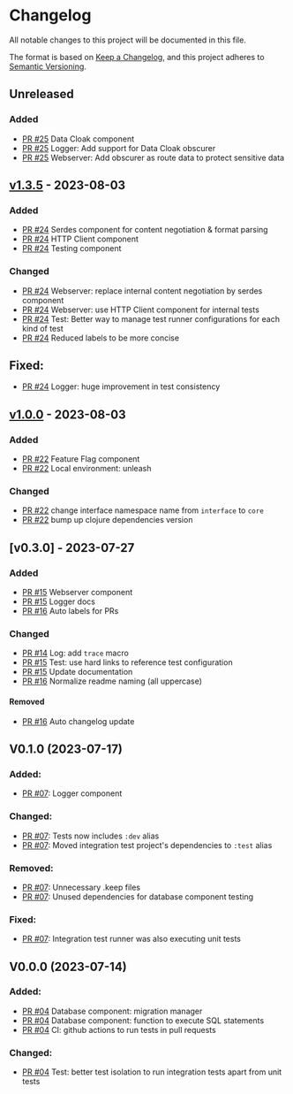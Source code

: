 # Changelog

All notable changes to this project will be documented in this file.

The format is based on [Keep a Changelog](https://keepachangelog.com/en/1.0.0/),
and this project adheres to [Semantic Versioning](https://semver.org/spec/v2.0.0.html).

## Unreleased

### Added
- [PR #25] Data Cloak component
- [PR #25] Logger: Add support for Data Cloak obscurer
- [PR #25] Webserver: Add obscurer as route data to protect sensitive data

## [v1.3.5] - 2023-08-03

### Added
- [PR #24] Serdes component for content negotiation & format parsing
- [PR #24] HTTP Client component
- [PR #24] Testing component

### Changed
- [PR #24] Webserver: replace internal content negotiation by serdes component
- [PR #24] Webserver: use HTTP Client component for internal tests
- [PR #24] Test: Better way to manage test runner configurations for each kind of test
- [PR #24] Reduced labels to be more concise

## Fixed:
- [PR #24] Logger: huge improvement in test consistency

## [v1.0.0] - 2023-08-03

### Added

- [PR #22] Feature Flag component
- [PR #22] Local environment: unleash

### Changed
- [PR #22] change interface namespace name from `interface` to `core`
- [PR #22] bump up clojure dependencies version

## [v0.3.0] - 2023-07-27

### Added

- [PR #15] Webserver component
- [PR #15] Logger docs
- [PR #16] Auto labels for PRs

### Changed

- [PR #14] Log: add `trace` macro
- [PR #15] Test: use hard links to reference test configuration
- [PR #15] Update documentation
- [PR #16] Normalize readme naming (all uppercase)

#### Removed

- [PR #16](https://github.com/yuhrao/big-bang/pull/16) Auto changelog update

## V0.1.0 (2023-07-17)

### Added:

- [PR #07]: Logger component

### Changed:

- [PR #07]: Tests now includes `:dev` alias
- [PR #07]: Moved integration test project's dependencies to `:test` alias

### Removed:

- [PR #07]: Unnecessary .keep files
- [PR #07]: Unused dependencies for database component testing

### Fixed:

- [PR #07]: Integration test runner was also executing unit tests

## V0.0.0 (2023-07-14)

### Added:

- [PR #04] Database component: migration manager
- [PR #04] Database component: function to execute SQL statements
- [PR #04] CI: github actions to run tests in pull requests

### Changed:

- [PR #04] Test: better test isolation to run integration tests apart from unit tests

[//]: # (Versions)

[v0.2.1]: https://github.com/yuhrao/big-bang/compare/v0.2.0...v0.2.1
[v1.0.0]: https://github.com/yuhrao/big-bang/compare/v0.2.1...v1.0.0
[v1.1.0]: https://github.com/yuhrao/big-bang/compare/v1.0.0...v1.1.0
[v1.3.5]: https://github.com/yuhrao/big-bang/compare/v1.1.0...v1.3.5

[//]: # (PRS)

[PR #04]: https://github.com/yuhrao/big-bang/pull/4
[PR #07]: https://github.com/yuhrao/big-bang/pull/7
[PR #14]: https://github.com/yuhrao/big-bang/pull/14
[PR #15]: https://github.com/yuhrao/big-bang/pull/15
[PR #16]: https://github.com/yuhrao/big-bang/pull/16
[PR #22]: https://github.com/no-code-no-bugs/big-bang/pull/22
[PR #24]: https://github.com/no-code-no-bugs/big-bang/pull/24
[PR #25]: https://github.com/no-code-no-bugs/big-bang/pull/25
